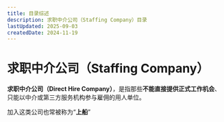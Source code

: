 ```yaml
---
title: 目录综述
description: 求职中介公司（Staffing Company）目录
lastUpdated: 2025-09-03
createdDate: 2024-11-19
---
```


# 求职中介公司（Staffing Company）

**求职中介公司（Direct Hire Company）**，是指那些**不能直接提供正式工作机会**、只能以中介或第三方服务机构参与雇佣的用人单位。

加入这类公司也常被称为“**上船**”


